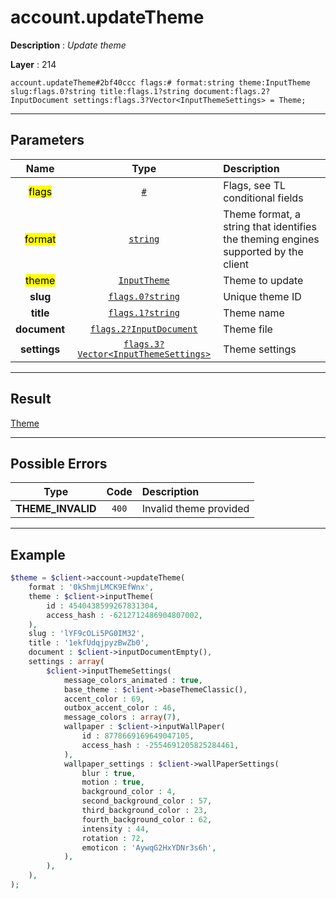 # account.updateTheme

**Description** : *Update theme*

**Layer** : 214

```tl
account.updateTheme#2bf40ccc flags:# format:string theme:InputTheme slug:flags.0?string title:flags.1?string document:flags.2?InputDocument settings:flags.3?Vector<InputThemeSettings> = Theme;
```

---

## Parameters

| Name | Type | Description |
| :---: | :---: | :--- |
| <mark>flags</mark> | [`#`](type/#) | Flags, see TL conditional fields |
| <mark>format</mark> | [`string`](type/string) | Theme format, a string that identifies the theming engines supported by the client |
| <mark>theme</mark> | [`InputTheme`](type/InputTheme) | Theme to update |
| **slug** | [`flags.0?string`](type/string) | Unique theme ID |
| **title** | [`flags.1?string`](type/string) | Theme name |
| **document** | [`flags.2?InputDocument`](type/InputDocument) | Theme file |
| **settings** | [`flags.3?Vector<InputThemeSettings>`](type/InputThemeSettings) | Theme settings |

---

## Result

[Theme](type/Theme)

---

## Possible Errors

| Type | Code | Description |
| :---: | :---: | :--- |
| **THEME_INVALID** | `400` | Invalid theme provided |

---

## Example

```php
$theme = $client->account->updateTheme(
	format : '0kShmjLMCK9EfWnx',
	theme : $client->inputTheme(
		id : 4540438599267831304,
		access_hash : -6212712486904807002,
	),
	slug : 'lYF9cOLi5PG0IM32',
	title : '1ekfUdqjpyzBwZb0',
	document : $client->inputDocumentEmpty(),
	settings : array(
		$client->inputThemeSettings(
			message_colors_animated : true,
			base_theme : $client->baseThemeClassic(),
			accent_color : 69,
			outbox_accent_color : 46,
			message_colors : array(7),
			wallpaper : $client->inputWallPaper(
				id : 8778669169649047105,
				access_hash : -2554691205825284461,
			),
			wallpaper_settings : $client->wallPaperSettings(
				blur : true,
				motion : true,
				background_color : 4,
				second_background_color : 57,
				third_background_color : 23,
				fourth_background_color : 62,
				intensity : 44,
				rotation : 72,
				emoticon : 'AywqG2HxYDNr3s6h',
			),
		),
	),
);
```